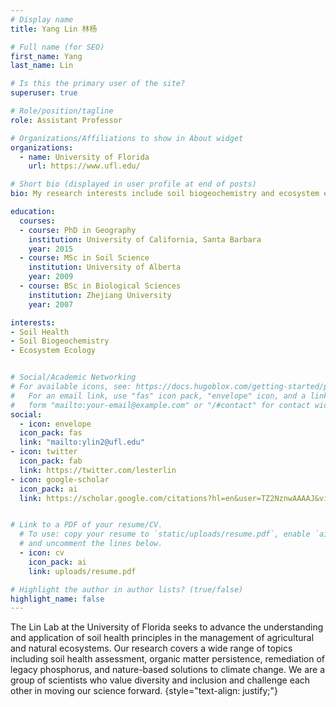 ```yaml
---
# Display name
title: Yang Lin 林杨

# Full name (for SEO)
first_name: Yang
last_name: Lin

# Is this the primary user of the site?
superuser: true

# Role/position/tagline
role: Assistant Professor

# Organizations/Affiliations to show in About widget
organizations:
  - name: University of Florida
    url: https://www.ufl.edu/

# Short bio (displayed in user profile at end of posts)
bio: My research interests include soil biogeochemistry and ecosystem ecology.

education:
  courses:
  - course: PhD in Geography
    institution: University of California, Santa Barbara
    year: 2015
  - course: MSc in Soil Science
    institution: University of Alberta
    year: 2009
  - course: BSc in Biological Sciences
    institution: Zhejiang University
    year: 2007

interests:
- Soil Health
- Soil Biogeochemistry
- Ecosystem Ecology


# Social/Academic Networking
# For available icons, see: https://docs.hugoblox.com/getting-started/page-builder/#icons
#   For an email link, use "fas" icon pack, "envelope" icon, and a link in the
#   form "mailto:your-email@example.com" or "/#contact" for contact widget.
social:
  - icon: envelope
  icon_pack: fas
  link: "mailto:ylin2@ufl.edu" 
- icon: twitter
  icon_pack: fab
  link: https://twitter.com/lesterlin
- icon: google-scholar
  icon_pack: ai
  link: https://scholar.google.com/citations?hl=en&user=TZ2NznwAAAAJ&view_op=list_works&sortby=pubdate


# Link to a PDF of your resume/CV.
  # To use: copy your resume to `static/uploads/resume.pdf`, enable `ai` icons in `params.yaml`,
  # and uncomment the lines below.
  - icon: cv
    icon_pack: ai
    link: uploads/resume.pdf

# Highlight the author in author lists? (true/false)
highlight_name: false
---
```

The Lin Lab at the University of Florida seeks to advance the understanding and application of soil health principles in the management of agricultural and natural ecosystems. Our research covers a wide range of topics including soil health assessment, organic matter persistence, remediation of legacy phosphorus, and nature-based solutions to climate change. We are a group of scientists who value diversity and inclusion and challenge each other in moving our science forward.
{style="text-align: justify;"}
